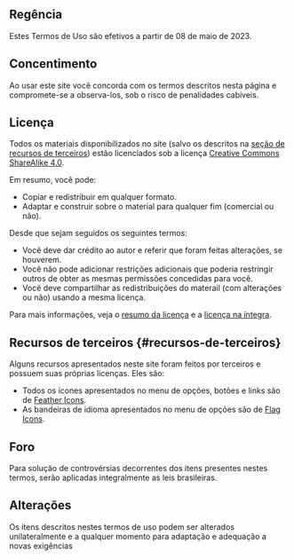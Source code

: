 
## Regência

Estes Termos de Uso são efetivos a partir de 08 de maio de 2023.

## Concentimento

Ao usar este site você concorda com os termos descritos nesta página e compromete-se a observa-los, sob o risco de penalidades cabíveis.

## Licença

Todos os materiais disponibilizados no site (salvo os descritos na [seção de recursos de terceiros](#recursos-de-terceiros)) estão licenciados sob a licença [Creative Commons ShareAlike 4.0](https://creativecommons.org/licenses/by-sa/4.0/legalcode.pt).

Em resumo, você pode:

  - Copiar e redistribuir em qualquer formato.
  - Adaptar e construir sobre o material para qualquer fim (comercial ou não).

Desde que sejam seguidos os seguintes termos:

  - Você deve dar crédito ao autor e referir que foram feitas alterações, se houverem.
  - Você não pode adicionar restrições adicionais que poderia restringir outros de obter as mesmas permissões concedidas para você.
  - Você deve compartilhar as redistribuições do materail (com alterações ou não) usando a mesma licença.

Para mais informações, veja o [resumo da licença](https://creativecommons.org/licenses/by-sa/4.0/deed.pt) e a [licença na íntegra](https://creativecommons.org/licenses/by-sa/4.0/legalcode.pt).

## Recursos de terceiros {#recursos-de-terceiros}

Alguns recursos apresentados neste site foram feitos por terceiros e possuem suas próprias licenças. Eles são:

  - Todos os ícones apresentados no menu de opções, botões e links são de [Feather Icons](https://feathericons.com).
  - As bandeiras de idioma apresentados no menu de opções são de [Flag Icons](https://github.com/lipis/flag-icons).

## Foro

Para solução de controvérsias decorrentes dos itens presentes nestes termos, serão aplicadas integralmente as leis brasileiras.

## Alterações

Os itens descritos nestes termos de uso podem ser alterados unilateralmente e a qualquer momento para adaptação e adequação a novas exigências
